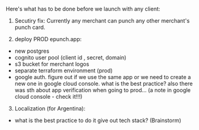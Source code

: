 Here's what has to be done before we launch with any client:

1. Secutiry fix: Currently any merchant can punch any other merchant's punch card.

2. deploy PROD epunch.app:
 * new postgres
 * cognito user pool (client id , secret, domain)
 * s3 bucket for merchant logos
 * separate terraform environment (prod)
 * google auth. figure out if we use the same app or we need to create a new one in google cloud console. what is the best practice? also there was sth about app verification when going to prod... (a note in google cloud console - check it!!!)
  
3. Localization (for Argentina):
  * what is the best practice to do it give out tech stack? (Brainstorm)